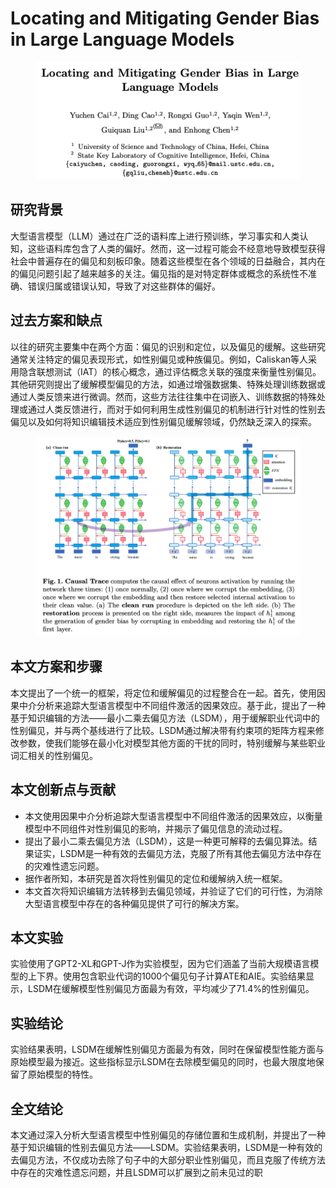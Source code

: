 # Locating and Mitigating Gender Bias in Large Language Models

<figure><img src="../.gitbook/assets/image (228).png" alt=""><figcaption></figcaption></figure>

## 研究背景

大型语言模型（LLM）通过在广泛的语料库上进行预训练，学习事实和人类认知，这些语料库包含了人类的偏好。然而，这一过程可能会不经意地导致模型获得社会中普遍存在的偏见和刻板印象。随着这些模型在各个领域的日益融合，其内在的偏见问题引起了越来越多的关注。偏见指的是对特定群体或概念的系统性不准确、错误归属或错误认知，导致了对这些群体的偏好。

## 过去方案和缺点

以往的研究主要集中在两个方面：偏见的识别和定位，以及偏见的缓解。这些研究通常关注特定的偏见表现形式，如性别偏见或种族偏见。例如，Caliskan等人采用隐含联想测试（IAT）的核心概念，通过评估概念关联的强度来衡量性别偏见。其他研究则提出了缓解模型偏见的方法，如通过增强数据集、特殊处理训练数据或通过人类反馈来进行微调。然而，这些方法往往集中在词嵌入、训练数据的特殊处理或通过人类反馈进行，而对于如何利用生成性别偏见的机制进行针对性的性别去偏见以及如何将知识编辑技术适应到性别偏见缓解领域，仍然缺乏深入的探索。

<figure><img src="../.gitbook/assets/image (229).png" alt=""><figcaption></figcaption></figure>

## 本文方案和步骤

本文提出了一个统一的框架，将定位和缓解偏见的过程整合在一起。首先，使用因果中介分析来追踪大型语言模型中不同组件激活的因果效应。基于此，提出了一种基于知识编辑的方法——最小二乘去偏见方法（LSDM），用于缓解职业代词中的性别偏见，并与两个基线进行了比较。LSDM通过解决带有约束项的矩阵方程来修改参数，使我们能够在最小化对模型其他方面的干扰的同时，特别缓解与某些职业词汇相关的性别偏见。

## 本文创新点与贡献

* 本文使用因果中介分析追踪大型语言模型中不同组件激活的因果效应，以衡量模型中不同组件对性别偏见的影响，并揭示了偏见信息的流动过程。
* 提出了最小二乘去偏见方法（LSDM），这是一种更可解释的去偏见算法。结果证实，LSDM是一种有效的去偏见方法，克服了所有其他去偏见方法中存在的灾难性遗忘问题。
* 据作者所知，本研究是首次将性别偏见的定位和缓解纳入统一框架。
* 本文首次将知识编辑方法转移到去偏见领域，并验证了它们的可行性，为消除大型语言模型中存在的各种偏见提供了可行的解决方案。

## 本文实验

实验使用了GPT2-XL和GPT-J作为实验模型，因为它们涵盖了当前大规模语言模型的上下界。使用包含职业代词的1000个偏见句子计算ATE和AIE。实验结果显示，LSDM在缓解模型性别偏见方面最为有效，平均减少了71.4%的性别偏见。

## 实验结论

实验结果表明，LSDM在缓解性别偏见方面最为有效，同时在保留模型性能方面与原始模型最为接近。这些指标显示LSDM在去除模型偏见的同时，也最大限度地保留了原始模型的特性。

## 全文结论

本文通过深入分析大型语言模型中性别偏见的存储位置和生成机制，并提出了一种基于知识编辑的性别去偏见方法——LSDM。实验结果表明，LSDM是一种有效的去偏见方法，不仅成功去除了句子中的大部分职业性别偏见，而且克服了传统方法中存在的灾难性遗忘问题，并且LSDM可以扩展到之前未见过的职
